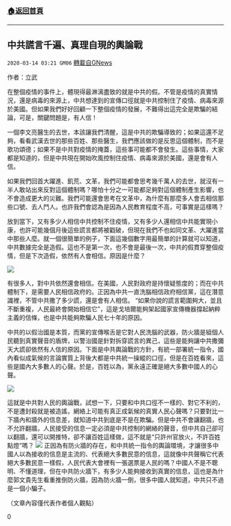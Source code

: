 ###  [:house:返回首頁](https://github.com/ourhimalayas/txt)
---

## 中共謊言千遍、真理自現的輿論戰
`2020-03-14 03:21 GM06` [轉載自GNews](https://gnews.org/zh-hant/140768/)

作者：立武

在整個疫情的事件上，體現得最淋漓盡致的就是中共的假。不管是疫情的真實情況，還是病毒的來源上，中共想達到的宣傳口徑就是中共控制住了疫情、病毒來源於美國。但如果我們好好回顧一下整個疫情的發展，不難得出這完全是欺騙的結論，可是，關鍵問題是，有人信！

一個李文亮醫生的去世，本該讓我們清醒，這是中共的欺騙導致的；如果這還不足夠，看看武漢去世的那些百姓、那些醫生，我們應該做的是反思這個體制，而不是歌功頌德；如果不是中共對疫情的掩蓋，這些事可能都不會發生。這些事情，大家都是知道的，但是中共現在開始吹風控制住疫情、病毒來源於美國，還是會有人信。

如果我們回首大躍進、飢荒、文革，我們可能都會思考幾千萬人的去世，就沒有一半人敢站出來反對這個體制嗎？哪怕十分之一可能都足夠對這個體制產生影響，也不會造成更大的災難。我們可能還會思考在文革中，為什麼有那麼多人會去相信那些口號、去人鬥人。也許我們會認為是因為人民教育程度不高，可事實是這樣嗎？

放到當下，又有多少人相信中共控制不住疫情，又有多少人還相信中共能實現小康，也許可能幾個月後這些謊言都將被戳破，但現在我們不也如同文革、大躍進當中那些人麼。就一個很簡單的例子，下面這幾個數字用最簡單的計算就可以知道，中共數據完全是造假。這也不是第一次，也不會是最後一次，中共的假貫穿整個疫情，但是下次造假，依然有人會相信。原因是什麼？

![](https://s3-ap-northeast-1.amazonaws.com/news.guo.offload.media/wp-content/uploads/2020/03/14031736/67-1.jpg)

有很多人，對中共依然還會相信。在美國，人民對政府是持懷疑態度的；而在中共體制下，是需要人民相信政府的。正因為中共一直洗腦相信政府相信黨，這在潛意識裡，不管中共撒了多少謊，還是會有人相信。 “如果你說的謊言範圍夠大，並且不斷重複，人民最終會開始相信它”，這是戈培爾能夠架起國家宣傳機器撐起納粹主義的信條，也是中共能夠欺騙人民七十年的原因。

中共的以假治國是本質，而黨的宣傳喉舌是它對人民洗腦的武器，防火牆是組個人民聽到真實聲音的盾牌，以警治國是針對拆穿謊言的異己，這些是能夠讓中共撒彌天大謊卻依然有人信的原因。下面是中共輿論戰的方針，有統一部署統一指令，國內看似成氣候的言論實質上背後大都是中共統一操縱的口徑，但是在百姓看來，這些是國內大多數人的心聲。於是，百姓以為，黨永遠正確是絕大多數中國人的心聲。

![](https://s3-ap-northeast-1.amazonaws.com/news.guo.offload.media/wp-content/uploads/2020/03/14031836/68.jpg)

這就是中共對人民的輿論戰，試想一下，只要和中共口徑不一樣的、對它不利的，不是遭封殺就是被造謠，網絡上可能有真正成氣候的真實人民心聲嗎？只要對比一下牆內和牆外的信息差，就知道中共到底是不是在欺騙。但是中共不會讓翻牆，也不允許翻牆，人民接受的信息一定必須是中共控制的網絡的聲音，但中共自己卻可以翻牆，還可以開推特，卻不讓百姓這樣做，這不就是“只許州官放火，不許百姓點燈”嗎？
![](https://s3-ap-northeast-1.amazonaws.com/news.guo.offload.media/wp-content/uploads/2020/03/14031921/69.jpg)
正因為有防火牆的存在，和中共統一指令的輿論環境，才讓很多中國人以為接收的信息是主流的、代表絕大多數民意的信息，這就像中共聲稱它代表絕大多數民意一樣假，人民代表大會裡有一張選票是人民的嗎？中國人不是不聰明、不懂道理，但在中共防火牆下，有多少人能夠接收到真實的信息，這也是為什麼郭文貴先生看重推倒防火牆，因為防火牆一倒，很多中國人就知道，中共只不過是一個小騙子。

（文章內容僅代表作者個人觀點）

0

